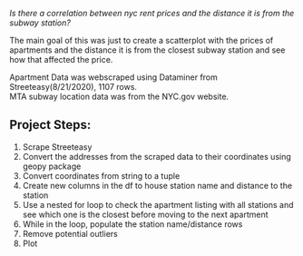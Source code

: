 <em>Is there a correlation between nyc rent prices and the distance it is from the subway station? </em>  
  
The main goal of this was just to create a scatterplot with the prices of apartments and the distance it is from the closest subway station and see how that affected the price.

Apartment Data was webscraped using Dataminer from Streeteasy(8/21/2020), 1107 rows.  
MTA subway location data was from the NYC.gov website.

<h2>Project Steps: </h2>  
  
<ol>
<li>Scrape Streeteasy  </li>
<li> Convert the addresses from the scraped data to their coordinates using geopy package  </li>
<li> Convert coordinates from string to a tuple  </li>
<li> Create new columns in the df to house station name and distance to the station   </li>
<li> Use a nested for loop to check the apartment listing with all stations and see which one is the closest before moving to the next apartment  </li>
<li> While in the loop, populate the station name/distance rows  </li>
<li> Remove potential outliers  </li>
<li> Plot
</ol>
